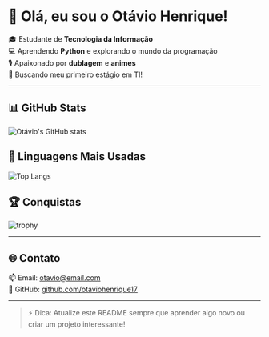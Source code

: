 # 👋 Olá, eu sou o Otávio Henrique!

🎓 Estudante de **Tecnologia da Informação**  
💻 Aprendendo **Python** e explorando o mundo da programação  
🎙️ Apaixonado por **dublagem** e **animes**  
🚀 Buscando meu primeiro estágio em TI!

---

## 📊 GitHub Stats
![Otávio's GitHub stats](https://github-readme-stats.vercel.app/api?username=otaviohenrique17&show_icons=true&theme=radical)

## 🧠 Linguagens Mais Usadas
![Top Langs](https://github-readme-stats.vercel.app/api/top-langs/?username=otaviohenrique17&layout=compact&theme=radical)

## 🏆 Conquistas
![trophy](https://github-profile-trophy.vercel.app/?username=otaviohenrique17&theme=radical&column=7)

---

## 🌐 Contato
📫 Email: [otavio@email.com](mailto:otavio.silva.feitosa@gmail.com)  
💼 GitHub: [github.com/otaviohenrique17](https://github.com/otaviohenrique17)

---

> ⚡ Dica: Atualize este README sempre que aprender algo novo ou criar um projeto interessante!
